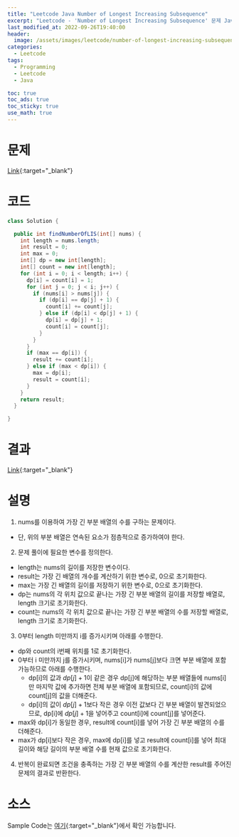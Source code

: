 ```yaml
---
title: "Leetcode Java Number of Longest Increasing Subsequence"
excerpt: "Leetcode - 'Number of Longest Increasing Subsequence' 문제 Java 풀이"
last_modified_at: 2022-09-26T19:40:00
header:
  image: /assets/images/leetcode/number-of-longest-increasing-subsequence.png
categories:
  - Leetcode
tags:
  - Programming
  - Leetcode
  - Java

toc: true
toc_ads: true
toc_sticky: true
use_math: true
---
```

# 문제
[Link](https://leetcode.com/problems/number-of-longest-increasing-subsequence){:target="_blank"}

# 코드
```java
class Solution {

  public int findNumberOfLIS(int[] nums) {
    int length = nums.length;
    int result = 0;
    int max = 0;
    int[] dp = new int[length];
    int[] count = new int[length];
    for (int i = 0; i < length; i++) {
      dp[i] = count[i] = 1;
      for (int j = 0; j < i; j++) {
        if (nums[i] > nums[j]) {
          if (dp[i] == dp[j] + 1) {
            count[i] += count[j];
          } else if (dp[i] < dp[j] + 1) {
            dp[i] = dp[j] + 1;
            count[i] = count[j];
          }
        }
      }
      if (max == dp[i]) {
        result += count[i];
      } else if (max < dp[i]) {
        max = dp[i];
        result = count[i];
      }
    }
    return result;
  }

}
```

# 결과
[Link](https://leetcode.com/submissions/detail/808950171/){:target="_blank"}

# 설명
1. nums를 이용하여 가장 긴 부분 배열의 수를 구하는 문제이다.
- 단, 위의 부분 배열은 연속된 요소가 점층적으로 증가하여야 한다.

2. 문제 풀이에 필요한 변수를 정의한다.
- length는 nums의 길이를 저장한 변수이다.
- result는 가장 긴 배열의 개수를 계산하기 위한 변수로, 0으로 초기화한다.
- max는 가장 긴 배열의 길이를 저장하기 위한 변수로, 0으로 초기화한다.
- dp는 nums의 각 위치 값으로 끝나는 가장 긴 부분 배열의 길이를 저장할 배열로, length 크기로 초기화한다.
- count는 nums의 각 위치 값으로 끝나는 가장 긴 부분 배열의 수를 저장할 배열로, length 크기로 초기화한다.

3. 0부터 length 미만까지 i를 증가시키며 아래를 수행한다.
- dp와 count의 i번째 위치를 1로 초기화한다.
- 0부터 i 미만까지 j를 증가시키며, nums[i]가 nums[j]보다 크면 부분 배열에 포함 가능하므로 아래를 수행한다.
  - dp[i]의 값과 $dp[j] + 1$이 같은 경우 dp[j]에 해당하는 부분 배열들에 nums[i]만 마지막 값에 추가하면 전체 부분 배열에 포함되므로, count[i]의 값에 count[j]의 값을 더해준다.
  - dp[i]의 값이 $dp[j] + 1$보다 작은 경우 이전 값보다 긴 부분 배열이 발견되었으므로, dp[i]에 $dp[j] + 1$을 넣어주고 count[i]에 count[j]를 넣어준다.
- max와 dp[i]가 동일한 경우, result에 count[i]를 넣어 가장 긴 부분 배열의 수를 더해준다.
- max가 dp[i]보다 작은 경우, max에 dp[i]를 넣고 result에 count[i]를 넣어 최대 길이와 해당 길이의 부분 배열 수를 현재 값으로 초기화한다.

4. 반복이 완료되면 조건을 충족하는 가장 긴 부분 배열의 수를 계산한 result를 주어진 문제의 결과로 반환한다. 

# 소스
Sample Code는 [여기](https://github.com/GracefulSoul/leetcode/blob/master/src/main/java/gracefulsoul/problems/SecondMinimumNodeInABinaryTree.java){:target="_blank"}에서 확인 가능합니다.